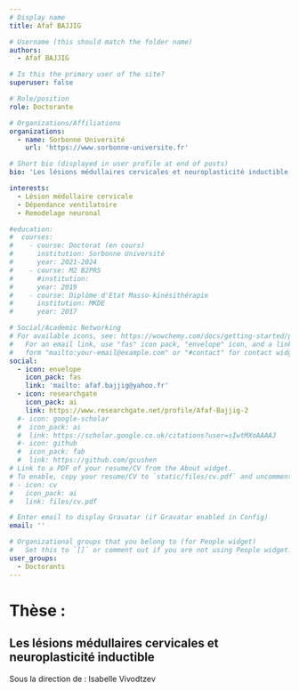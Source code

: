 ```yaml
---
# Display name
title: Afaf BAJJIG

# Username (this should match the folder name)
authors:
  - Afaf BAJJIG

# Is this the primary user of the site?
superuser: false

# Role/position
role: Doctorante

# Organizations/Affiliations
organizations:
  - name: Sorbonne Université
    url: 'https://www.sorbonne-universite.fr'

# Short bio (displayed in user profile at end of posts)
bio: 'Les lésions médullaires cervicales et neuroplasticité inductible'

interests:
  - Lésion médullaire cervicale
  - Dépendance ventilatoire
  - Remodelage neuronal

#education:
#  courses:
#    - course: Doctorat (en cours)
#      institution: Sorbonne Université
#      year: 2021-2024
#    - course: M2 B2PRS
#      #institution: 
#      year: 2019
#    - course: Diplôme d'Etat Masso-kinésithérapie
#      institution: MKDE
#      year: 2017

# Social/Academic Networking
# For available icons, see: https://wowchemy.com/docs/getting-started/page-builder/#icons
#   For an email link, use "fas" icon pack, "envelope" icon, and a link in the
#   form "mailto:your-email@example.com" or "#contact" for contact widget.
social:
  - icon: envelope
    icon_pack: fas
    link: 'mailto: afaf.bajjig@yahoo.fr'
  - icon: researchgate
    icon_pack: ai
    link: https://www.researchgate.net/profile/Afaf-Bajjig-2
  #- icon: google-scholar
  #  icon_pack: ai
  #  link: https://scholar.google.co.uk/citations?user=sIwtMXoAAAAJ
  #- icon: github
  #  icon_pack: fab
  #  link: https://github.com/gcushen
# Link to a PDF of your resume/CV from the About widget.
# To enable, copy your resume/CV to `static/files/cv.pdf` and uncomment the lines below.
# - icon: cv
#   icon_pack: ai
#   link: files/cv.pdf

# Enter email to display Gravatar (if Gravatar enabled in Config)
email: ''

# Organizational groups that you belong to (for People widget)
#   Set this to `[]` or comment out if you are not using People widget.
user_groups:
  - Doctorants
---
```


# Thèse :
## Les lésions médullaires cervicales et neuroplasticité inductible
Sous la direction de : Isabelle Vivodtzev

